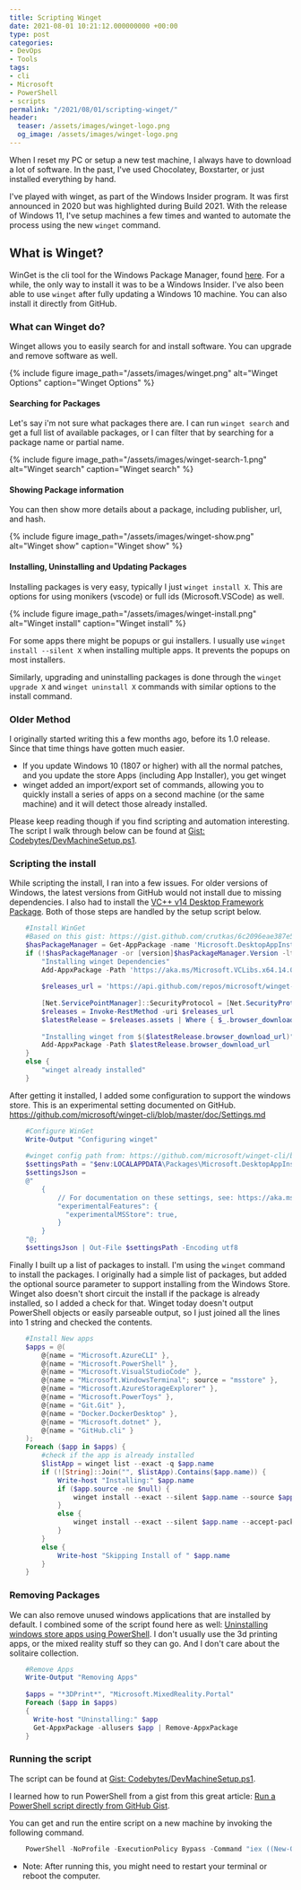 ```yaml
---
title: Scripting Winget
date: 2021-08-01 10:21:12.000000000 +00:00
type: post
categories:
- DevOps
- Tools
tags:
- cli
- Microsoft
- PowerShell
- scripts
permalink: "/2021/08/01/scripting-winget/"
header:
  teaser: /assets/images/winget-logo.png
  og_image: /assets/images/winget-logo.png
---
```

When I reset my PC or setup a new test machine, I always have to download a lot of software. In the past, I've used Chocolatey, Boxstarter, or just installed everything by hand.

I've played with winget, as part of the Windows Insider program. It was first announced in 2020 but was highlighted during Build 2021. With the release of Windows 11, I've setup machines a few times and wanted to automate the process using the new `winget` command.

## What is Winget?

WinGet is the cli tool for the Windows Package Manager, found [here](https://github.com/microsoft/winget-cli). For a while, the only way to install it was to be a Windows Insider. I've also been able to use `winget` after fully updating a Windows 10 machine. You can also install it directly from GitHub.

### What can Winget do?

Winget allows you to easily search for and install software. You can upgrade and remove software as well.

{% include figure image_path="/assets/images/winget.png" alt="Winget Options" caption="Winget Options" %}

#### Searching for Packages

Let's say i'm not sure what packages there are. I can run `winget search` and get a full list of available packages, or I can filter that by searching for a package name or partial name.

{% include figure image_path="/assets/images/winget-search-1.png" alt="Winget search" caption="Winget search" %}

#### Showing Package information

You can then show more details about a package, including publisher, url, and hash.

{% include figure image_path="/assets/images/winget-show.png" alt="Winget show" caption="Winget show" %}

#### Installing, Uninstalling and Updating Packages

Installing packages is very easy, typically I just `winget install X`. This are options for using monikers (vscode) or full ids (Microsoft.VSCode) as well.

{% include figure image_path="/assets/images/winget-install.png" alt="Winget install" caption="Winget install" %}

For some apps there might be popups or gui installers. I usually use `winget install --silent X` when installing multiple apps. It prevents the popups on most installers.

Similarly, upgrading and uninstalling packages is done through the `winget upgrade X` and `winget uninstall X` commands with similar options to the install command.

### Older Method

I originally started writing this a few months ago, before its 1.0 release. Since that time things have gotten much easier.

*   If you update Windows 10 (1807 or higher) with all the normal patches, and you update the store Apps (including App Installer), you get winget
*   winget added an import/export set of commands, allowing you to quickly install a series of apps on a second machine (or the same machine) and it will detect those already installed.

Please keep reading though if you find scripting and automation interesting. The script I walk through below can be found at [Gist: Codebytes/DevMachineSetup.ps1](https://gist.github.com/Codebytes/29bf18015f6e93fca9421df73c6e512c).

### Scripting the install

While scripting the install, I ran into a few issues. For older versions of Windows, the latest versions from GitHub would not install due to missing dependencies. I also had to install the [VC++ v14 Desktop Framework Package](https://docs.microsoft.com/en-us/troubleshoot/cpp/c-runtime-packages-desktop-bridge#how-to-install-and-update-desktop-framework-packages). Both of those steps are handled by the setup script below.

```powershell
    #Install WinGet
    #Based on this gist: https://gist.github.com/crutkas/6c2096eae387e544bd05cde246f23901
    $hasPackageManager = Get-AppPackage -name 'Microsoft.DesktopAppInstaller'
    if (!$hasPackageManager -or [version]$hasPackageManager.Version -lt [version]"1.10.0.0") {
        "Installing winget Dependencies"
        Add-AppxPackage -Path 'https://aka.ms/Microsoft.VCLibs.x64.14.00.Desktop.appx'
    
        $releases_url = 'https://api.github.com/repos/microsoft/winget-cli/releases/latest'
    
        [Net.ServicePointManager]::SecurityProtocol = [Net.SecurityProtocolType]::Tls12
        $releases = Invoke-RestMethod -uri $releases_url
        $latestRelease = $releases.assets | Where { $_.browser_download_url.EndsWith('msixbundle') } | Select -First 1
    
        "Installing winget from $($latestRelease.browser_download_url)"
        Add-AppxPackage -Path $latestRelease.browser_download_url
    }
    else {
        "winget already installed"
    }
```

After getting it installed, I added some configuration to support the windows store. This is an experimental setting documented on GitHub. https://github.com/microsoft/winget-cli/blob/master/doc/Settings.md

```powershell
    #Configure WinGet
    Write-Output "Configuring winget"
    
    #winget config path from: https://github.com/microsoft/winget-cli/blob/master/doc/Settings.md#file-location
    $settingsPath = "$env:LOCALAPPDATA\Packages\Microsoft.DesktopAppInstaller_8wekyb3d8bbwe\LocalState\settings.json";
    $settingsJson = 
    @"
        {
            // For documentation on these settings, see: https://aka.ms/winget-settings
            "experimentalFeatures": {
              "experimentalMSStore": true,
            }
        }
    "@;
    $settingsJson | Out-File $settingsPath -Encoding utf8
```    

Finally I built up a list of packages to install. I'm using the `winget` command to install the packages. I originally had a simple list of packages, but added the optional source parameter to support installing from the Windows Store. Winget also doesn't short circuit the install if the package is already installed, so I added a check for that. Winget today doesn't output PowerShell objects or easily parseable output, so I just joined all the lines into 1 string and checked the contents.

```powershell
    #Install New apps
    $apps = @(
        @{name = "Microsoft.AzureCLI" }, 
        @{name = "Microsoft.PowerShell" }, 
        @{name = "Microsoft.VisualStudioCode" }, 
        @{name = "Microsoft.WindowsTerminal"; source = "msstore" }, 
        @{name = "Microsoft.AzureStorageExplorer" }, 
        @{name = "Microsoft.PowerToys" }, 
        @{name = "Git.Git" }, 
        @{name = "Docker.DockerDesktop" },
        @{name = "Microsoft.dotnet" },
        @{name = "GitHub.cli" }
    );
    Foreach ($app in $apps) {
        #check if the app is already installed
        $listApp = winget list --exact -q $app.name
        if (![String]::Join("", $listApp).Contains($app.name)) {
            Write-host "Installing:" $app.name
            if ($app.source -ne $null) {
                winget install --exact --silent $app.name --source $app.source --accept-package-agreements
            }
            else {
                winget install --exact --silent $app.name --accept-package-agreements 
            }
        }
        else {
            Write-host "Skipping Install of " $app.name
        }
    }
```

### Removing Packages

We can also remove unused windows applications that are installed by default. I combined some of the script found here as well: [Uninstalling windows store apps using PowerShell](https://www.cloudappie.nl/uninstall-windows-store-apps-powershell/). I don't usually use the 3d printing apps, or the mixed reality stuff so they can go. And I don't care about the solitaire collection.

```powershell
    #Remove Apps
    Write-Output "Removing Apps"
    
    $apps = "*3DPrint*", "Microsoft.MixedReality.Portal"
    Foreach ($app in $apps)
    {
      Write-host "Uninstalling:" $app
      Get-AppxPackage -allusers $app | Remove-AppxPackage
    }
```

### Running the script

The script can be found at [Gist: Codebytes/DevMachineSetup.ps1](https://gist.github.com/Codebytes/29bf18015f6e93fca9421df73c6e512c).

I learned how to run PowerShell from a gist from this great article: [Run a PowerShell script directly from GitHub Gist](https://code.adonline.id.au/run-a-powershell-script-directly-from-github-gist/).

You can get and run the entire script on a new machine by invoking the following command.

```powershell
    PowerShell -NoProfile -ExecutionPolicy Bypass -Command "iex ((New-Object System.Net.WebClient).DownloadString('https://gist.githubusercontent.com/Codebytes/29bf18015f6e93fca9421df73c6e512c/raw/'))"
```    

*   Note: After running this, you might need to restart your terminal or reboot the computer.
